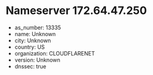 # Nameserver 172.64.47.250

* as_number: 13335
* name: Unknown
* city: Unknown
* country: US
* organization: CLOUDFLARENET
* version: Unknown
* dnssec: true
